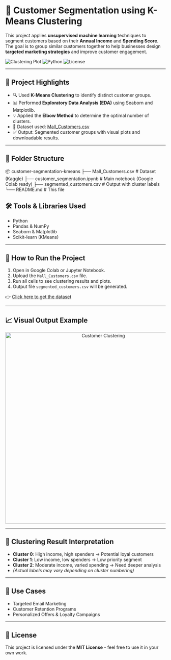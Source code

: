 # 🧠 Customer Segmentation using K-Means Clustering

This project applies **unsupervised machine learning** techniques to segment customers based on their **Annual Income** and **Spending Score**. The goal is to group similar customers together to help businesses design **targeted marketing strategies** and improve customer engagement.

![Clustering Plot](https://img.shields.io/badge/Machine%20Learning-KMeans-blue) ![Python](https://img.shields.io/badge/Language-Python-green) ![License](https://img.shields.io/badge/License-MIT-yellow)

---

## 📌 Project Highlights

- 🔍 Used **K-Means Clustering** to identify distinct customer groups.
- 📊 Performed **Exploratory Data Analysis (EDA)** using Seaborn and Matplotlib.
- 💡 Applied the **Elbow Method** to determine the optimal number of clusters.
- 📁 Dataset used: [Mall_Customers.csv](https://www.kaggle.com/datasets/vjchoudhary7/customer-segmentation-tutorial-in-python)
- ✅ Output: Segmented customer groups with visual plots and downloadable results.

---

## 📂 Folder Structure

📦 customer-segmentation-kmeans
├── Mall_Customers.csv # Dataset (Kaggle)
├── customer_segmentation.ipynb # Main notebook (Google Colab ready)
├── segmented_customers.csv # Output with cluster labels
└── README.md # This file

## 🛠️ Tools & Libraries Used

- Python
- Pandas & NumPy
- Seaborn & Matplotlib
- Scikit-learn (KMeans)

---

## 🚀 How to Run the Project

1. Open in Google Colab or Jupyter Notebook.
2. Upload the `Mall_Customers.csv` file.
3. Run all cells to see clustering results and plots.
4. Output file `segmented_customers.csv` will be generated.

👉 [Click here to get the dataset](https://www.kaggle.com/datasets/vjchoudhary7/customer-segmentation-tutorial-in-python)

---

## 📈 Visual Output Example

<p align="center">
  <img src="https://i.imgur.com/1m2hxDf.png" alt="Customer Clustering" width="600">
</p>

---

## 🧠 Clustering Result Interpretation

- **Cluster 0**: High income, high spenders → Potential loyal customers
- **Cluster 1**: Low income, low spenders → Low priority segment
- **Cluster 2**: Moderate income, varied spending → Need deeper analysis
- *(Actual labels may vary depending on cluster numbering)*

---

## 📌 Use Cases

- Targeted Email Marketing
- Customer Retention Programs
- Personalized Offers & Loyalty Campaigns

---

## 📄 License

This project is licensed under the **MIT License** - feel free to use it in your own work.
